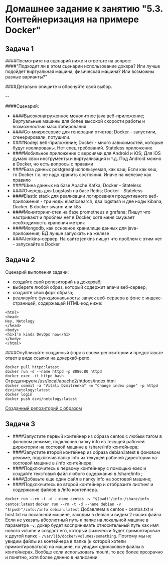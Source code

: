 # Домашнее задание к занятию "5.3. Контейнеризация на примере Docker"

## Задача 1 

####Посмотрите на сценарий ниже и ответьте на вопрос:
####"Подходит ли в этом сценарии использование докера? Или лучше подойдет виртуальная машина, физическая машина? Или возможны разные варианты?"

####Детально опишите и обоснуйте свой выбор.

--

####Сценарий:

- ####Высоконагруженное монолитное java веб-приложение; 
  Виртуальные машины для более высокой скорости работы и возможностью масштабирования
- ####Go-микросервис для генерации отчетов;
  Docker - запустили, сгенерировали, потушили.
- ####Nodejs веб-приложение;
  Docker - много зависимостей, которые будут изолированы. Нет спец требований. Stateless приложение
- ####Мобильное приложение c версиями для Android и iOS;
  Для iOS думаю свои инструменты и виртуализация и т.д. Под Android можно в Docker, но есть вопросы с правами
- ####База данных postgresql используемая, как кэш;
  Если как кеш, то Docker т.к. не надо хранить состояния. Иначе на железке как правило
- ####Шина данных на базе Apache Kafka;
  Docker - Stateless
- ####Очередь для Logstash на базе Redis;
  Docker - Stateless
- ####Elastic stack для реализации логирования продуктивного веб-приложения - три ноды elasticsearch, два logstash и две ноды kibana;
  Docker. В docker swarm или k8s
- ####Мониторинг-стек на базе prometheus и grafana;
  Пишут что настривают и проблем нет в Docker, хотя меня смужает необходимость хранения метрик
- ####Mongodb, как основное хранилище данных для java-приложения;
  БД лучше запускать на железе
- ####Jenkins-сервер.
  На сайте jenkins пишут что проблем с этим нет - запускайте в Docker
## Задача 2 

Сценарий выполения задачи:

- создайте свой репозиторий на докерхаб; 
- выберете любой образ, который содержит апачи веб-сервер;
- создайте свой форк образа;
- реализуйте функциональность: 
запуск веб-сервера в фоне с индекс-страницей, содержащей HTML-код ниже: 
```
<html>
<head>
Hey, Netology
</head>
<body>
<h1>I’m kinda DevOps now</h1>
</body>
</html>
```
####Опубликуйте созданный форк в своем репозитории и предоставьте ответ в виде ссылки на докерхаб-репо.

`docker pull httpd:latest`   
`docker run -d --name httpd -p 8080:80 httpd`  
`docker exec -it httpd bash`  
Отредатируем /usr/local/apache2/htdocs/index.html  
`docker commit -a "Vitali Dzmitrenka" -m "Change index page" -p httpd dzvi/netology:latest`  
`docker login`  
`docker push dzvi/netology:latest`

[Созданный репозиторий с образом](https://hub.docker.com/r/dzvi/netology/tags?page=1&ordering=last_upd)

## Задача 3 

- ####Запустите первый контейнер из образа centos c любым тэгом в фоновом режиме, подключив папку info из текущей рабочей директории на хостовой машине в /share/info контейнера;
- ####Запустите второй контейнер из образа debian:latest в фоновом режиме, подключив папку info из текущей рабочей директории на хостовой машине в /info контейнера;
- ####Подключитесь к первому контейнеру с помощью exec и создайте текстовый файл любого содержания в /share/info ;
- ####Добавьте еще один файл в папку info на хостовой машине;
- ####Подключитесь во второй контейнер и отобразите листинг и содержание файлов в /info контейнера.

`docker run --rm -t -d --name centos -v "$(pwd)"/info:/share/info centos:latest`
`docker run --rm -t -d --name debian -v "$(pwd)"/info:/info debian:latest`
Добавляем в centos - centos.txt и host.txt на локальной машине, заходим в debian и видим 2 наших файла.  
Если не указать абсолютный путь к папке на локальной машине в параметре `-v`, докер будет воспринимать относительный путь как имя нового volume и создаст его, 
который физически будет примонтирован к другой папке - `/var/lib/docker/volumes/something`. Поэтому мы не увидим файлы из контейнера в папке (к которой хотели примонтироваться) на машине, но увидим
 одинаковые файлы в контейнерах. Вообще если использовать mount, то все более прозрачно и понятно, хотя более длинно в написании
